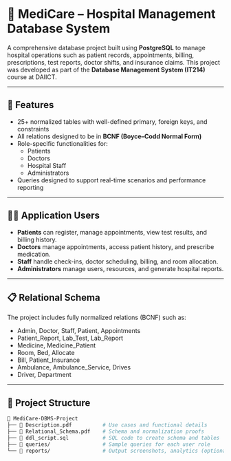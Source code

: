 # 🏥 MediCare – Hospital Management Database System

A comprehensive database project built using **PostgreSQL** to manage hospital operations such as patient records, appointments, billing, prescriptions, test reports, doctor shifts, and insurance claims. This project was developed as part of the **Database Management System (IT214)** course at DAIICT.

---

## 📌 Features

- 25+ normalized tables with well-defined primary, foreign keys, and constraints
- All relations designed to be in **BCNF (Boyce–Codd Normal Form)**
- Role-specific functionalities for:
  - Patients
  - Doctors
  - Hospital Staff
  - Administrators
- Queries designed to support real-time scenarios and performance reporting

---

## 🧑‍⚕️ Application Users

- **Patients** can register, manage appointments, view test results, and billing history.
- **Doctors** manage appointments, access patient history, and prescribe medication.
- **Staff** handle check-ins, doctor scheduling, billing, and room allocation.
- **Administrators** manage users, resources, and generate hospital reports.

---

## 📋 Relational Schema

The project includes fully normalized relations (BCNF) such as:

- Admin, Doctor, Staff, Patient, Appointments  
- Patient_Report, Lab_Test, Lab_Report  
- Medicine, Medicine_Patient  
- Room, Bed, Allocate  
- Bill, Patient_Insurance  
- Ambulance, Ambulance_Service, Drives  
- Driver, Department

---

## 📂 Project Structure

```bash
📁 MediCare-DBMS-Project
├── 📄 Description.pdf          # Use cases and functional details
├── 📄 Relational_Schema.pdf    # Schema and normalization proofs
├── 📄 ddl_script.sql           # SQL code to create schema and tables
├── 📁 queries/                 # Sample queries for each user role
└── 📁 reports/                 # Output screenshots, analytics (optional)
